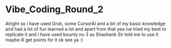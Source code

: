 # Vibe_Coding_Round_2

Alright so i have used Grok, some CursorAI and a bit of my basic knowledge and had a lot of fun learned a lot and apart from that yea ive tried my best to replicate it and i have used bounty no 3 as Shashank Sir told me to use it maybe ill get points for it ok see ya :)

